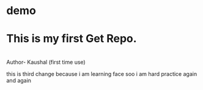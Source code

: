 # demo
<h1>This is my first Get Repo.</h1>
 
<br>
Author- Kaushal (first time use)

<p> this is third change because i am learning face soo i am hard practice again and again </P>
